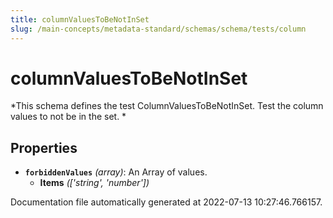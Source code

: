 ```yaml
---
title: columnValuesToBeNotInSet
slug: /main-concepts/metadata-standard/schemas/schema/tests/column
---
```


# columnValuesToBeNotInSet

*This schema defines the test ColumnValuesToBeNotInSet. Test the column values to not be in the set. *

## Properties

- **`forbiddenValues`** *(array)*: An Array of values.
  - **Items** *(['string', 'number'])*


Documentation file automatically generated at 2022-07-13 10:27:46.766157.
